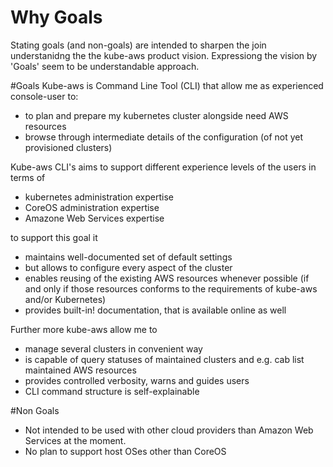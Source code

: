 # Why Goals
Stating goals (and non-goals) are intended to sharpen the join understanidng the the kube-aws product vision. Expressiong the vision by 'Goals' seem to be understandable approach.

#Goals
Kube-aws is Command Line Tool (CLI) that allow me as experienced console-user to:

* to plan and prepare my kubernetes cluster alongside need AWS resources
* browse through intermediate details of the configuration (of not yet provisioned clusters)

Kube-aws CLI's aims to support different experience levels of the users in terms of 
* kubernetes administration expertise
* CoreOS administration expertise
* Amazone Web Services expertise

to support this goal it
* maintains well-documented set of default settings
* but allows to configure every aspect of the cluster
* enables reusing of the existing AWS resources whenever possible (if and only if those resources conforms to the requirements of kube-aws and/or Kubernetes)
* provides built-in! documentation, that is available online as well

Further more kube-aws allow me to 
* manage several clusters in convenient way
* is capable of query statuses of maintained clusters and e.g. cab list maintained AWS resources
* provides controlled verbosity, warns and guides users 
* CLI command structure is self-explainable

#Non Goals

* Not intended to be used with other cloud providers than Amazon Web Services at the moment.
* No plan to support host OSes other than CoreOS
